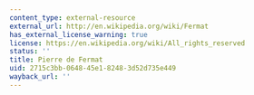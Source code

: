 ```yaml
---
content_type: external-resource
external_url: http://en.wikipedia.org/wiki/Fermat
has_external_license_warning: true
license: https://en.wikipedia.org/wiki/All_rights_reserved
status: ''
title: Pierre de Fermat
uid: 2715c3bb-0648-45e1-8248-3d52d735e449
wayback_url: ''
---
```

